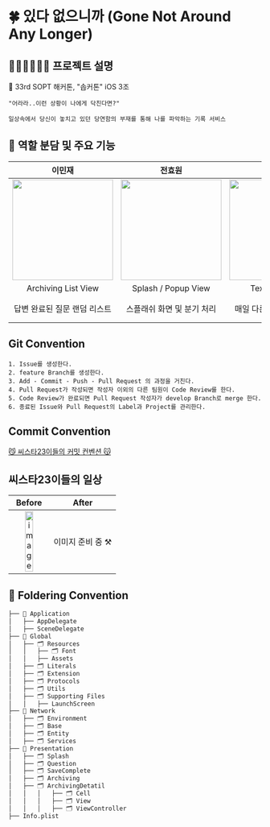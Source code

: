# 🍀 있다 없으니까 (Gone Not Around Any Longer)


## 🙆🏻‍♀️🙅🏻‍♂️ 프로젝트 설명 
🌟 33rd SOPT 해커톤, "솝커톤" iOS 3조
~~~
"어라라..이런 상황이 나에게 닥친다면?"

일상속에서 당신이 놓치고 있던 당연함의 부재를 통해 나를 파악하는 기록 서비스
~~~


## 🍎 역할 분담 및 주요 기능
| 이민재 | 전효원 | 김선우 | 윤영서 |
| :--------: | :--------: | :--------: | :--------: |
| <img src="https://github.com/33th-SOPKATHON-TEAM-APP3/SISTAR23-iOS/assets/102219161/0aacc5c3-3066-430f-bd1e-472e60527bd1" width="200px"/> | <img src="https://github.com/33th-SOPKATHON-TEAM-APP3/SISTAR23-iOS/assets/102219161/66a1e798-0155-44e8-b1d7-d7350cef76aa" width="200px"/> | <img src="https://github.com/33th-SOPKATHON-TEAM-APP3/SISTAR23-iOS/assets/102219161/fc955987-9966-4ef5-850e-b3d709cc9186" width="200px"/> | <img src="https://github.com/33th-SOPKATHON-TEAM-APP3/SISTAR23-iOS/assets/102219161/74b7f8e5-8a5f-4661-b89f-43aa174d281b" width="200px"/> |
| Archiving List View | Splash / Popup View | Text-field View | Archiving Detail View |
| 답변 완료된 질문 랜덤 리스트 | 스플래쉬 화면 및 분기 처리 | 매일 다른 질문에 대한 답변 | 매일 자신과 다른 유저의 답변 확인 |


## Git Convention
~~~
1. Issue를 생성한다.
2. feature Branch를 생성한다.
3. Add - Commit - Push - Pull Request 의 과정을 거친다.
4. Pull Request가 작성되면 작성자 이외의 다른 팀원이 Code Review를 한다.
5. Code Review가 완료되면 Pull Request 작성자가 develop Branch로 merge 한다.
6. 종료된 Issue와 Pull Request의 Label과 Project를 관리한다.
~~~

## Commit Convention
[😼 씨스타23이들의 커밋 컨벤션 😽](https://www.notion.so/Git-Convention-d3f6028db0184070bfbc75cccb5e7016?pvs=4)
<br/>


## 씨스타23이들의 일상
| Before | After |
| :--------: | :--------: | 
| <img width="50%" alt="image" src="https://github.com/33th-SOPKATHON-TEAM-APP3/SISTAR23-iOS/assets/102219161/7a36a39b-b6fb-4175-a330-0883cc3a6424"> | 이미지 준비 중 ⚒️ |



## 📂 Foldering Convention
```bash
├── 📁 Application
│   ├── AppDelegate
│   ├── SceneDelegate
├── 📁 Global
│   ├── 🗂️ Resources
│   │   ├── 🗂️ Font
│   │   ├── Assets
│   ├── 🗂️ Literals
│   ├── 🗂️ Extension
│   ├── 🗂️ Protocols
│   ├── 🗂️ Utils
│   ├── 🗂️ Supporting Files
│   │   ├── LaunchScreen
├── 📁 Network
│   ├── 🗂️ Environment
│   ├── 🗂️ Base
│   ├── 🗂️ Entity
│   ├── 🗂️ Services
├── 📁 Presentation
│   ├── 🗂️ Splash
│   ├── 🗂️ Question
│   ├── 🗂️ SaveComplete
│   ├── 🗂️ Archiving
│   ├── 🗂️ ArchivingDetatil
│   │   │   ├── 🗂️ Cell
│   │   │   ├── 🗂️ View
│   │   │   ├── 🗂️ ViewController
├── Info.plist
``` 

